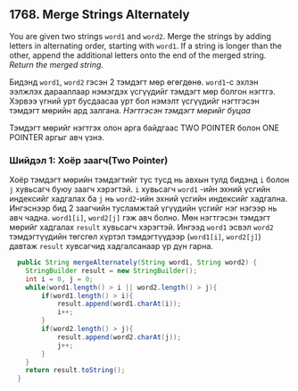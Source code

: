 ## 1768. Merge Strings Alternately

You are given two strings `word1` and `word2`. Merge the strings by adding letters in alternating order, starting with `word1`. If a string is longer than the other, append the additional letters onto the end of the merged string. *Return the merged string*.

Бидэнд  `word1`, `word2` гэсэн 2 тэмдэгт мөр өгөгдөнө. `word1`-с эхлэн ээлжлэх дарааллаар нэмэгдэх үсгүүдийг тэмдэгт мөр болгон нэгтгэ. Хэрвээ үгний урт бусдаасаа урт бол нэмэлт үсгүүдийг нэгтгэсэн тэмдэгт мөрийн ард залгана. *Нэгтгэсэн тэмдэгт мөрийг буцаа*

Тэмдэгт мөрийг нэгтгэх олон арга байдгаас TWO POINTER болон ONE POINTER аргыг авч үзнэ. 

### Шийдэл 1: Хоёр заагч(Two Pointer) 
Хоёр тэмдэгт мөрийн тэмдэгтийг тус тусд нь авхын тулд бидэнд `i` болон `j` хувьсагч буюу заагч хэрэгтэй. `i` хувьсагч `word1` -ийн эхний үсгийн индексийг хадгалах ба `j` нь `word2`-ийн эхний үсгийн индексийг хадгална. Ингэснээр бид 2 заагчийн тусламжтай үгүүдийн үсгийг нэг нэгээр нь авч чадна. `word1[i]`, `word2[j]` гэж авч болно. Мөн нэгтгэсэн тэмдэгт мөрийг хадгалах `result` хувьсагч хэрэгтэй. Ингээд `word1` эсвэл `word2` тэмдэгтүүдийн төгсгөл хүртэл тэмдэгтүүдээр (`word1[i]`, `word2[j]`) давтаж `result` хувсагчид хадгалсанаар үр дүн гарна.     

```java
  public String mergeAlternately(String word1, String word2) {
    StringBuilder result = new StringBuilder();
    int i = 0, j = 0;
    while(word1.length() > i || word2.length() > j){
        if(word1.length() > i){
            result.append(word1.charAt(i));
            i++;
        }
        if(word2.length() > j){
            result.append(word2.charAt(j));
            j++;
        }
    }
    return result.toString();
  }
```
